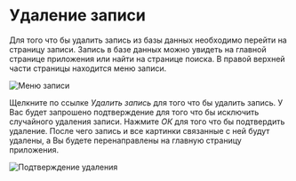 # Удаление записи

Для того что бы удалить запись из базы данных необходимо перейти на страницу записи. Запись в базе данных можно увидеть
на главной странице приложения или найти на странице поиска. В правой верхней части страницы находится меню записи.

![Меню записи](https://raw.github.com/anime-db/anime-db-docs/master/images/ru/item/menu.jpg)

Щелкните по ссылке *Удалить запись* для того что бы удалить запись. У Вас будет запрошено подтверждение для того что бы
исключить случайного удаления записи. Нажмите *ОК* для того что бы подтвердить удаление. После чего запись и все
картинки связанные с ней будут удалены, а Вы будете перенаправлены на главную страницу приложения.

![Подтверждение удаления](https://raw.github.com/anime-db/anime-db-docs/master/images/ru/confirm_delete.jpg)